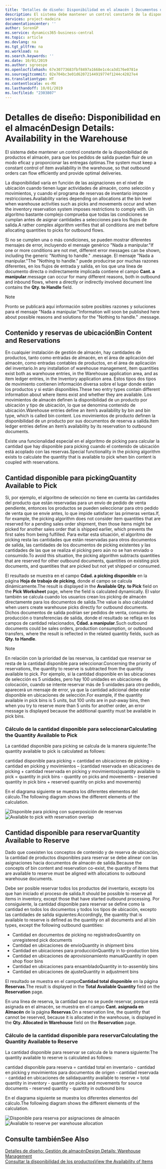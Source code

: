 ```yaml
---
title: 'Detalles de diseño: Disponibilidad en el almacén | Documentos de Microsoft'
description: El sistema debe mantener un control constante de la disponibilidad de productos el almacén, para que los pedidos de salida puedan fluir de un modo eficaz y proporcionar las entregas óptimas.
services: project-madeira
documentationcenter: ''
author: SorenGP
ms.service: dynamics365-business-central
ms.topic: article
ms.devlang: na
ms.tgt_pltfrm: na
ms.workload: na
ms.search.keywords: ''
ms.date: 10/01/2019
ms.author: sgroespe
ms.openlocfilehash: 67e30773683fbf8497a1668e1c4ca3d176e0781e
ms.sourcegitcommit: 02e704bc3e01d62072144919774f1244c42827e4
ms.translationtype: HT
ms.contentlocale: es-MX
ms.lasthandoff: 10/01/2019
ms.locfileid: "2303807"
---
```

# <a name="design-details-availability-in-the-warehouse"></a><span data-ttu-id="85fac-103">Detalles de diseño: Disponibilidad en el almacén</span><span class="sxs-lookup"><span data-stu-id="85fac-103">Design Details: Availability in the Warehouse</span></span>
<span data-ttu-id="85fac-104">El sistema debe mantener un control constante de la disponibilidad de productos el almacén, para que los pedidos de salida puedan fluir de un modo eficaz y proporcionar las entregas óptimas.</span><span class="sxs-lookup"><span data-stu-id="85fac-104">The system must keep a constant control of item availability in the warehouse, so that outbound orders can flow efficiently and provide optimal deliveries.</span></span>  

<span data-ttu-id="85fac-105">La disponibilidad varía en función de las asignaciones en el nivel de ubicación cuando tienen lugar actividades de almacén, como selección y movimientos, y cuando el programa de reservas de inventario impone restricciones.</span><span class="sxs-lookup"><span data-stu-id="85fac-105">Availability varies depending on allocations at the bin level when warehouse activities such as picks and movements occur and when the inventory reservation system imposes restrictions to comply with.</span></span> <span data-ttu-id="85fac-106">Un algoritmo bastante complejo comprueba que todas las condiciones se cumplan antes de asignar cantidades a selecciones para los flujos de salida.</span><span class="sxs-lookup"><span data-stu-id="85fac-106">A rather complex algorithm verifies that all conditions are met before allocating quantities to picks for outbound flows.</span></span>

<span data-ttu-id="85fac-107">Si no se cumplen una o más condiciones, se pueden mostrar diferentes mensajes de error, incluyendo el mensaje genérico "Nada a manipular."</span><span class="sxs-lookup"><span data-stu-id="85fac-107">If one or more conditions are not met, different error messages can be shown, including the generic "Nothing to handle."</span></span> <span data-ttu-id="85fac-108">.</span><span class="sxs-lookup"><span data-stu-id="85fac-108">message.</span></span> <span data-ttu-id="85fac-109">El mensaje "Nada a manipular."</span><span class="sxs-lookup"><span data-stu-id="85fac-109">The "Nothing to handle."</span></span> <span data-ttu-id="85fac-110">puede producirse por muchas razones diferentes, en los flujos de entrada y salida, en los que una línea de documento directa o indirectamente implicada contiene el campo **Cant. a manipular**.</span><span class="sxs-lookup"><span data-stu-id="85fac-110">message can occur for many different reasons, both in outbound and inbound flows, where a directly or indirectly involved document line contains the **Qty. to Handle** field.</span></span>

> [!NOTE]
> <span data-ttu-id="85fac-111">Pronto se publicará aquí información sobre posibles razones y soluciones para el mensaje "Nada a manipular."</span><span class="sxs-lookup"><span data-stu-id="85fac-111">Information will soon be published here about possible reasons and solutions for the "Nothing to handle."</span></span> <span data-ttu-id="85fac-112">.</span><span class="sxs-lookup"><span data-stu-id="85fac-112">message.</span></span>

## <a name="bin-content-and-reservations"></a><span data-ttu-id="85fac-113">Contenido y reservas de ubicación</span><span class="sxs-lookup"><span data-stu-id="85fac-113">Bin Content and Reservations</span></span>  
 <span data-ttu-id="85fac-114">En cualquier instalación de gestión de almacén, hay cantidades de productos, tanto como entradas de almacén, en el área de aplicación del almacén, como entradas contables de productos, en el área de aplicación del inventario.</span><span class="sxs-lookup"><span data-stu-id="85fac-114">In any installation of warehouse management, item quantities exist both as warehouse entries, in the Warehouse application area, and as item ledger entries, in the Inventory application area.</span></span> <span data-ttu-id="85fac-115">Estos tipos dos tipos de movimiento contienen información diversa sobre el lugar donde están los productos y si están disponibles.</span><span class="sxs-lookup"><span data-stu-id="85fac-115">These two entry types contain different information about where items exist and whether they are available.</span></span> <span data-ttu-id="85fac-116">Los movimientos de almacén definen la disponibilidad de un producto por ubicación y tipo de ubicación, lo que se denomina contenido de ubicación.</span><span class="sxs-lookup"><span data-stu-id="85fac-116">Warehouse entries define an item’s availability by bin and bin type, which is called bin content.</span></span> <span data-ttu-id="85fac-117">Los movimientos de producto definen la disponibilidad de un producto por sus documentos de reserva a salida.</span><span class="sxs-lookup"><span data-stu-id="85fac-117">Item ledger entries define an item’s availability by its reservation to outbound documents.</span></span>  

 <span data-ttu-id="85fac-118">Existe una funcionalidad especial en el algoritmo de picking para calcular la cantidad que hay disponible para picking cuando el contenido de ubicación está acoplado con las reservas.</span><span class="sxs-lookup"><span data-stu-id="85fac-118">Special functionality in the picking algorithm exists to calculate the quantity that is available to pick when bin content is coupled with reservations.</span></span>  

## <a name="quantity-available-to-pick"></a><span data-ttu-id="85fac-119">Cantidad disponible para picking</span><span class="sxs-lookup"><span data-stu-id="85fac-119">Quantity Available to Pick</span></span>  
 <span data-ttu-id="85fac-120">Si, por ejemplo, el algoritmo de selección no tiene en cuenta las cantidades del producto que están reservadas para un envío de pedido de venta pendiente, entonces los productos se pueden seleccionar para otro pedido de venta que se envíe antes, lo que impide satisfacer las primeras ventas.</span><span class="sxs-lookup"><span data-stu-id="85fac-120">If, for example, the picking algorithm does not consider item quantities that are reserved for a pending sales order shipment, then those items might be picked for another sales order that is shipped earlier, which prevents the first sales from being fulfilled.</span></span> <span data-ttu-id="85fac-121">Para evitar esta situación, el algoritmo de picking resta las cantidades que están reservadas para otros documentos de salida, las cantidades de los documentos de picking existentes y las cantidades de las que se realiza el picking pero aún no se han enviado o consumido.</span><span class="sxs-lookup"><span data-stu-id="85fac-121">To avoid this situation, the picking algorithm subtracts quantities that are reserved for other outbound documents, quantities on existing pick documents, and quantities that are picked but not yet shipped or consumed.</span></span>  

 <span data-ttu-id="85fac-122">El resultado se muestra en el campo **Cdad. a picking disponible** en la página **Hoja de trabajo de picking**, donde el campo se calcula dinámicamente.</span><span class="sxs-lookup"><span data-stu-id="85fac-122">The result is displayed in the **Available Qty. to Pick** field on the **Pick Worksheet** page, where the field is calculated dynamically.</span></span> <span data-ttu-id="85fac-123">El valor también se calcula cuando los usuarios crean los picking de almacén directamente para los documentos de salida.</span><span class="sxs-lookup"><span data-stu-id="85fac-123">The value is also calculated when users create warehouse picks directly for outbound documents.</span></span> <span data-ttu-id="85fac-124">Dichos documentos de salida podrían ser pedidos de venta, consumo de producción o transferencias de salida, donde el resultado se refleja en los campos de cantidad relacionados, **Cdad. a manipular**.</span><span class="sxs-lookup"><span data-stu-id="85fac-124">Such outbound documents could be sales orders, production consumption, or outbound transfers, where the result is reflected in the related quantity fields, such as **Qty. to Handle**.</span></span>  

> [!NOTE]  
>  <span data-ttu-id="85fac-125">En relación con la prioridad de las reservas, la cantidad que reservar se resta de la cantidad disponible para seleccionar.</span><span class="sxs-lookup"><span data-stu-id="85fac-125">Concerning the priority of reservations, the quantity to reserve is subtracted from the quantity available to pick.</span></span> <span data-ttu-id="85fac-126">Por ejemplo, si la cantidad disponible en las ubicaciones de selección es 5 unidades, pero hay 100 unidades en ubicaciones de colocación, cuando se intente reservar más de 5 unidades para otro pedido, aparecerá un mensaje de error, ya que la cantidad adicional debe estar disponible en ubicaciones de selección.</span><span class="sxs-lookup"><span data-stu-id="85fac-126">For example, if the quantity available in pick bins is 5 units, but 100 units are in put-away bins, then when you try to reserve more than 5 units for another order, an error message is displayed because the additional quantity must be available in pick bins.</span></span>  

### <a name="calculating-the-quantity-available-to-pick"></a><span data-ttu-id="85fac-127">Cálculo de la cantidad disponible para seleccionar</span><span class="sxs-lookup"><span data-stu-id="85fac-127">Calculating the Quantity Available to Pick</span></span>  
 <span data-ttu-id="85fac-128">La cantidad disponible para picking se calcula de la manera siguiente:</span><span class="sxs-lookup"><span data-stu-id="85fac-128">The quantity available to pick is calculated as follows:</span></span>  

 <span data-ttu-id="85fac-129">cantidad disponible para picking = cantidad en ubicaciones de picking - cantidad en picking y movimientos – (cantidad reservada en ubicaciones de picking + cantidad reservada en picking y movimientos)</span><span class="sxs-lookup"><span data-stu-id="85fac-129">quantity available to pick = quantity in pick bins - quantity on picks and movements – (reserved quantity in pick bins + reserved quantity on picks and movements)</span></span>  

 <span data-ttu-id="85fac-130">En el diagrama siguiente se muestra los diferentes elementos del cálculo.</span><span class="sxs-lookup"><span data-stu-id="85fac-130">The following diagram shows the different elements of the calculation.</span></span>  

 <span data-ttu-id="85fac-131">![Disponible para picking con superposición de reservas](media/design_details_warehouse_management_availability_2.png "Disponible para picking con superposición de reservas")</span><span class="sxs-lookup"><span data-stu-id="85fac-131">![Available to pick with reservation overlap](media/design_details_warehouse_management_availability_2.png "Available to pick with reservation overlap")</span></span>  

## <a name="quantity-available-to-reserve"></a><span data-ttu-id="85fac-132">Cantidad disponible para reservar</span><span class="sxs-lookup"><span data-stu-id="85fac-132">Quantity Available to Reserve</span></span>  
 <span data-ttu-id="85fac-133">Dado que coexisten los conceptos de contenido y de reserva de ubicación, la cantidad de productos disponibles para reservar se debe alinear con las asignaciones hacia documentos de almacén de salida.</span><span class="sxs-lookup"><span data-stu-id="85fac-133">Because the concepts of bin content and reservation co-exist, the quantity of items that are available to reserve must be aligned with allocations to outbound warehouse documents.</span></span>  

 <span data-ttu-id="85fac-134">Debe ser posible reservar todos los productos del inventario, excepto los que han iniciado el proceso de salida.</span><span class="sxs-lookup"><span data-stu-id="85fac-134">It should be possible to reserve all items in inventory, except those that have started outbound processing.</span></span> <span data-ttu-id="85fac-135">Por consiguiente, la cantidad disponible para reservar se define como la cantidad en todos los documentos y todos los tipos de ubicación, excepto las cantidades de salida siguientes:</span><span class="sxs-lookup"><span data-stu-id="85fac-135">Accordingly, the quantity that is available to reserve is defined as the quantity on all documents and all bin types, except the following outbound quantities:</span></span>  

-   <span data-ttu-id="85fac-136">Cantidad en documentos de picking no registrados</span><span class="sxs-lookup"><span data-stu-id="85fac-136">Quantity on unregistered pick documents</span></span>  
-   <span data-ttu-id="85fac-137">Cantidad en ubicaciones de envío</span><span class="sxs-lookup"><span data-stu-id="85fac-137">Quantity in shipment bins</span></span>  
-   <span data-ttu-id="85fac-138">Cantidad en ubicaciones para producción</span><span class="sxs-lookup"><span data-stu-id="85fac-138">Quantity in to-production bins</span></span>  
-   <span data-ttu-id="85fac-139">Cantidad en ubicaciones de aprovisionamiento manual</span><span class="sxs-lookup"><span data-stu-id="85fac-139">Quantity in open shop floor bins</span></span>  
-   <span data-ttu-id="85fac-140">Cantidad en ubicaciones para ensamblado</span><span class="sxs-lookup"><span data-stu-id="85fac-140">Quantity in to-assembly bins</span></span>  
-   <span data-ttu-id="85fac-141">Cantidad en ubicaciones de ajuste</span><span class="sxs-lookup"><span data-stu-id="85fac-141">Quantity in adjustment bins</span></span>  

 <span data-ttu-id="85fac-142">El resultado se muestra en el campo**Cantidad total disponible** en la página **Reservas**.</span><span class="sxs-lookup"><span data-stu-id="85fac-142">The result is displayed in the **Total Available Quantity** field on the **Reservation** page.</span></span>  

 <span data-ttu-id="85fac-143">En una línea de reserva, la cantidad que no se puede reservar, porque está asignada en el almacén, se muestra en el campo **Cant. asignada en Almacén** de la página **Reservas**.</span><span class="sxs-lookup"><span data-stu-id="85fac-143">On a reservation line, the quantity that cannot be reserved, because it is allocated in the warehouse, is displayed in the **Qty. Allocated in Warehouse** field on the **Reservation** page.</span></span>  

### <a name="calculating-the-quantity-available-to-reserve"></a><span data-ttu-id="85fac-144">Cálculo de la cantidad disponible para reservar</span><span class="sxs-lookup"><span data-stu-id="85fac-144">Calculating the Quantity Available to Reserve</span></span>  
 <span data-ttu-id="85fac-145">La cantidad disponible para reservar se calcula de la manera siguiente:</span><span class="sxs-lookup"><span data-stu-id="85fac-145">The quantity available to reserve is calculated as follows:</span></span>  

 <span data-ttu-id="85fac-146">cantidad disponible para reserva = cantidad total en inventario - cantidad en picking y movimientos para documentos de origen - cantidad reservada - cantidad en ubicaciones de salida</span><span class="sxs-lookup"><span data-stu-id="85fac-146">quantity available to reserve = total quantity in inventory - quantity on picks and movements for source documents - reserved quantity - quantity in outbound bins</span></span>  

 <span data-ttu-id="85fac-147">En el diagrama siguiente se muestra los diferentes elementos del cálculo.</span><span class="sxs-lookup"><span data-stu-id="85fac-147">The following diagram shows the different elements of the calculation.</span></span>  

 <span data-ttu-id="85fac-148">![Disponible para reserva por asignaciones de almacén](media/design_details_warehouse_management_availability_3.png "Disponible para reserva por asignaciones de almacén")</span><span class="sxs-lookup"><span data-stu-id="85fac-148">![Avaliable to reserve per warehouse allocation](media/design_details_warehouse_management_availability_3.png "Avaliable to reserve per warehouse allocation")</span></span>  

## <a name="see-also"></a><span data-ttu-id="85fac-149">Consulte también</span><span class="sxs-lookup"><span data-stu-id="85fac-149">See Also</span></span>  
 [<span data-ttu-id="85fac-150">Detalles de diseño: Gestión de almacén</span><span class="sxs-lookup"><span data-stu-id="85fac-150">Design Details: Warehouse Management</span></span>](design-details-warehouse-management.md)  
 [<span data-ttu-id="85fac-151">Consultar la disponibilidad de los productos</span><span class="sxs-lookup"><span data-stu-id="85fac-151">View the Availability of Items</span></span>](inventory-how-availability-overview.md)
